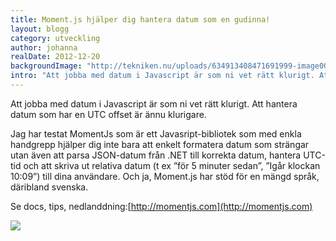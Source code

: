 ```yaml
---
title: Moment.js hjälper dig hantera datum som en gudinna!
layout: blogg
category: utveckling
author: johanna
realDate: 2012-12-20
backgroundImage: "http://tekniken.nu/uploads/634913408471691999-image001.png"
intro: "Att jobba med datum i Javascript är som ni vet rätt klurigt. Att hantera datum som har en UTC offset är ännu klurigare."
---
```

Att jobba med datum i Javascript är som ni vet rätt klurigt. Att hantera datum som har en UTC offset är ännu klurigare.

Jag har testat MomentJs som är ett Javasript-bibliotek som med enkla handgrepp hjälper dig inte bara att enkelt formatera datum som strängar utan även att parsa JSON-datum från .NET till korrekta datum, hantera UTC-tid och att skriva ut relativa datum (t ex ”för 5 minuter sedan”, ”Igår klockan 10:09”) till dina användare. Och ja, Moment.js har stöd för en mängd språk, däribland svenska.

Se docs, tips, nedlanddning:[http://momentjs.com](http://momentjs.com)

[![](//ImageResize.ashx?width=400&amp;mode=shrinkonly&amp;url=http://tekniken.nu/uploads/634913408471691999-image001.png)](http://tekniken.nu/uploads/634913408471691999-image001.png)